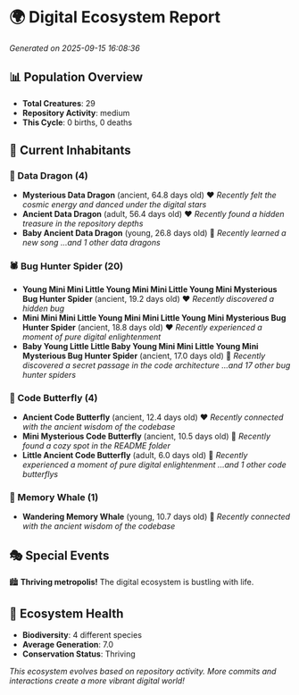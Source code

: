 # 🌍 Digital Ecosystem Report
*Generated on 2025-09-15 16:08:36*

## 📊 Population Overview
- **Total Creatures**: 29
- **Repository Activity**: medium
- **This Cycle**: 0 births, 0 deaths

## 👥 Current Inhabitants

### 🐉 Data Dragon (4)
- **Mysterious Data Dragon** (ancient, 64.8 days old) ❤️
  *Recently felt the cosmic energy and danced under the digital stars*
- **Ancient Data Dragon** (adult, 56.4 days old) ❤️
  *Recently found a hidden treasure in the repository depths*
- **Baby Ancient Data Dragon** (young, 26.8 days old) 💛
  *Recently learned a new song*
  *...and 1 other data dragons*

### 🕷️ Bug Hunter Spider (20)
- **Young Mini Mini Little Young Mini Mini Little Young Mini Mysterious Bug Hunter Spider** (ancient, 19.2 days old) ❤️
  *Recently discovered a hidden bug*
- **Mini Mini Mini Little Young Mini Mini Little Young Mini Mysterious Bug Hunter Spider** (ancient, 18.8 days old) ❤️
  *Recently experienced a moment of pure digital enlightenment*
- **Baby Young Little Little Baby Young Mini Mini Little Young Mini Mysterious Bug Hunter Spider** (ancient, 17.0 days old) 💛
  *Recently discovered a secret passage in the code architecture*
  *...and 17 other bug hunter spiders*

### 🦋 Code Butterfly (4)
- **Ancient Code Butterfly** (ancient, 12.4 days old) ❤️
  *Recently connected with the ancient wisdom of the codebase*
- **Mini Mysterious Code Butterfly** (ancient, 10.5 days old) 💛
  *Recently found a cozy spot in the README folder*
- **Little Ancient Code Butterfly** (adult, 6.0 days old) 💚
  *Recently experienced a moment of pure digital enlightenment*
  *...and 1 other code butterflys*

### 🐋 Memory Whale (1)
- **Wandering Memory Whale** (young, 10.7 days old) 💚
  *Recently connected with the ancient wisdom of the codebase*

## 🎭 Special Events

🏙️ **Thriving metropolis!** The digital ecosystem is bustling with life.

## 🔬 Ecosystem Health
- **Biodiversity**: 4 different species
- **Average Generation**: 7.0
- **Conservation Status**: Thriving

*This ecosystem evolves based on repository activity. More commits and interactions create a more vibrant digital world!*